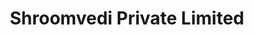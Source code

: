 ---
title: "Shroomvedi Private Limited"
url: /lucknow/shroomvedi-private-limited/
shop: agrarian
---
